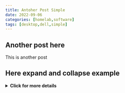 ```yaml
---
title: Antoher Post Simple
date: 2022-09-06
categories: [homelab,software]
tags: [desktop,dell,simple]
---
```


## Another post here  
This is another post  

## Here expand and collapse example
<details>
<summary><strong>Click for more details</strong></summary>
Lorem ipsum dolor sit amet, consectetur adipiscing elit. Duis eget congue risus. Nulla in purus velit. Pellentesque non dolor aliquet, feugiat ligula vitae, lobortis nibh. Fusce placerat dolor ipsum, sit amet viverra felis laoreet ut. Proin ultrices sem placerat congue porta. Maecenas ut sapien mollis mauris posuere semper.
</details>